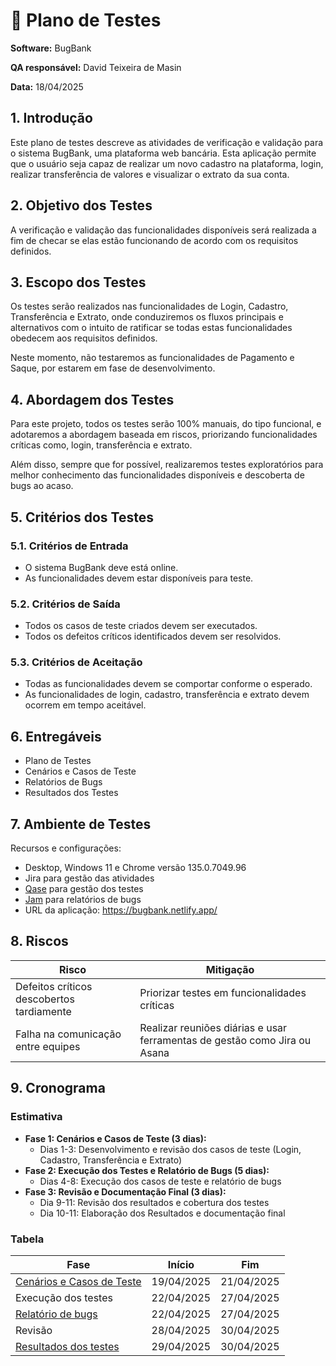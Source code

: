 # 🧪 Plano de Testes

**Software:** BugBank

**QA responsável:** David Teixeira de Masin

**Data:** 18/04/2025

## 1. Introdução

Este plano de testes descreve as atividades de verificação e validação para o sistema BugBank, uma plataforma web bancária. Esta aplicação permite que o usuário seja capaz de realizar um novo cadastro na plataforma, login, realizar transferência de valores e visualizar o extrato da sua conta.

## 2. Objetivo dos Testes

A verificação e validação das funcionalidades disponíveis será realizada a fim de checar se elas estão funcionando de acordo com os requisitos definidos.

## 3. Escopo dos Testes

Os testes serão realizados nas funcionalidades de Login, Cadastro, Transferência e Extrato, onde conduziremos os fluxos principais e alternativos com o intuito de ratificar se todas estas funcionalidades obedecem aos requisitos definidos.

Neste momento, não testaremos as funcionalidades de Pagamento e Saque, por estarem em fase de desenvolvimento.

## 4. Abordagem dos Testes

Para este projeto, todos os testes serão 100% manuais, do tipo funcional, e adotaremos a abordagem baseada em riscos, priorizando funcionalidades críticas como, login, transferência e extrato.

Além disso, sempre que for possível, realizaremos testes exploratórios para melhor conhecimento das funcionalidades disponíveis e descoberta de bugs ao acaso.

## 5. Critérios dos Testes

### 5.1. Critérios de Entrada

- O sistema BugBank deve está online.
- As funcionalidades devem estar disponíveis para teste.

### 5.2. Critérios de Saída

- Todos os casos de teste criados devem ser executados.
- Todos os defeitos críticos identificados devem ser resolvidos.

### 5.3. Critérios de Aceitação

- Todas as funcionalidades devem se comportar conforme o esperado.
- As funcionalidades de login, cadastro, transferência e extrato devem ocorrem em tempo aceitável.

## 6. Entregáveis

- Plano de Testes
- Cenários e Casos de Teste
- Relatórios de Bugs
- Resultados dos Testes

## 7. Ambiente de Testes

Recursos e configurações:

- Desktop, Windows 11 e Chrome versão 135.0.7049.96
- Jira para gestão das atividades
- [Qase](https://qase.io/) para gestão dos testes
- [Jam](https://jam.dev/docs) para relatórios de bugs
- URL da aplicação: https://bugbank.netlify.app/

## 8. Riscos

| Risco                                     | Mitigação                                                                 |
| ----------------------------------------- | ------------------------------------------------------------------------- |
| Defeitos críticos descobertos tardiamente | Priorizar testes em funcionalidades críticas                              |
| Falha na comunicação entre equipes        | Realizar reuniões diárias e usar ferramentas de gestão como Jira ou Asana |

## 9. Cronograma

### Estimativa

- **Fase 1: Cenários e Casos de Teste (3 dias):**
  - Dias 1-3: Desenvolvimento e revisão dos casos de teste (Login, Cadastro, Transferência e Extrato)
- **Fase 2: Execução dos Testes e Relatório de Bugs (5 dias):**
  - Dias 4-8: Execução dos casos de teste e relatório de bugs
- **Fase 3: Revisão e Documentação Final (3 dias):**
  - Dia 9-11: Revisão dos resultados e cobertura dos testes
  - Dia 10-11: Elaboração dos Resultados e documentação final

### Tabela

| Fase                                                                                                                                    | Início     | Fim        |
| --------------------------------------------------------------------------------------------------------------------------------------- | ---------- | ---------- |
| [Cenários e Casos de Teste](https://github.com/davidtmasin/portfolio-qa/blob/main/TestesManuais/BugBank/3-Cenarios-e-Casos-de-Teste.md) | 19/04/2025 | 21/04/2025 |
| Execução dos testes                                                                                                                     | 22/04/2025 | 27/04/2025 |
| [Relatório de bugs](https://github.com/davidtmasin/portfolio-qa/blob/main/TestesManuais/BugBank/4-Relatorio-de-Bugs.md)                 | 22/04/2025 | 27/04/2025 |
| Revisão                                                                                                                                 | 28/04/2025 | 30/04/2025 |
| [Resultados dos testes](https://github.com/davidtmasin/portfolio-qa/blob/main/TestesManuais/BugBank/5-Resultados-dos-Testes.md)         | 29/04/2025 | 30/04/2025 |
